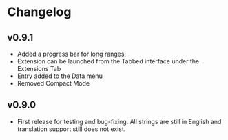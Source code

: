 # Changelog

## v0.9.1

- Added a progress bar for long ranges.
- Extension can be launched from the Tabbed interface under the Extensions Tab
- Entry added to the Data menu
- Removed Compact Mode

## v0.9.0

- First release for testing and bug-fixing. All strings are still in English and translation support still does not exist.
